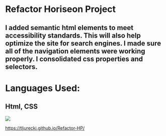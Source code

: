 # Refactor Horiseon Project
## I added semantic html elements to meet accessibility standards.  This will also help optimize the site for search engines.  I made sure all of the navigation elements were working properly.  I consolidated css properties and selectors.  

# Languages Used:
## Html, CSS

![](./assets/images/Screenshot.png)

https://tljurecki.github.io/Refactor-HP/